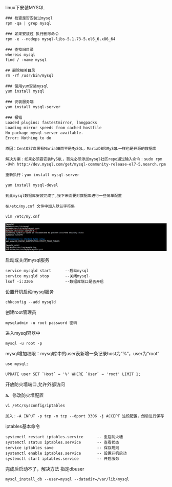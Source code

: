 linux下安装MYSQL

```
### 检查是否安装过mysql
rpm -qa | grep mysql

### 如果安装过 执行删除命令
rpm -e --nodeps mysql-libs-5.1.73-5.el6_6.x86_64

### 查找旧目录
whereis mysql
find / -name mysql

## 删除相关目录
rm -rf /usr/bin/mysql

### 使用yum安装mysql
yum install mysql

### 安装服务端
yum install mysql-server

### 报错
Loaded plugins: fastestmirror, langpacks
Loading mirror speeds from cached hostfile
No package mysql-server available.
Error: Nothing to do

原因：CentOS7自带有MariaDB而不是MySQL，MariaDB和MySQL一样也是开源的数据库

解决方案：如果必须要安装MySQL，首先必须添加mysql社区repo通过输入命令：sudo rpm -Uvh http://dev.mysql.com/get/mysql-community-release-el7-5.noarch.rpm

重新执行：yum install mysql-server 

yum install mysql-devel

到此mysql数据库安装完成了,接下来需要对数据库进行一些简单配置

在/etc/my.cnf 文件中加入默认字符集

vim /etc/my.cnf
```

![18](../img/18.png)



启动或关闭mysql服务

```
service mysqld start      --启动mysql
service mysqld stop       --关闭mysql·
lsof -i:3306              --数据库端口是否开启
```



设置开机启动mysql服务

```
chkconfig --add mysqld   
```



创建root管理员

```
mysqladmin -u root password 密码
```



进入mysql容器中

```
mysql -u root -p   
```



mysql增加权限：mysql库中的user表新增一条记录host为“%”，user为“root”

```
use mysql;

UPDATE user SET `Host` = '%' WHERE `User` = 'root' LIMIT 1;
```



开放防火墙端口,允许外部访问

 a、修改防火墙配置 

```
vi /etc/sysconfig/iptables

加入：-A INPUT -p tcp -m tcp --dport 3306 -j ACCEPT 这段配置，然后进行保存
```



iptables基本命令

```
systemctl restart iptables.service      -- 重启防火墙
systemctl status iptables.service       -- 查看状态
service iptables save                   -- 保存规则
systemctl enable iptables.service       -- 设置开机启动
systemctl start iptables.service        -- 开启服务
```





完成后启动不了，解决方法 指定dbuser

```
mysql_install_db --user=mysql --datadir=/var/lib/mysql
```

